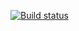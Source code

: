[![Build status](https://ci.appveyor.com/api/projects/status/qmu29na9cb10d5wv?svg=true)](https://ci.appveyor.com/project/CapZeleni/changedate1-v3)
